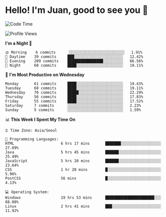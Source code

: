 # Hello! I'm Juan, good to see you 👋

<!--
**Y-k-Y/Y-k-Y** is a ✨ _special_ ✨ repository because its `README.md` (this file) appears on your GitHub profile.

Here are some ideas to get you started:

- 🔭 I’m currently working on ...
- 🌱 I’m currently learning ...
- 👯 I’m looking to collaborate on ...
- 🤔 I’m looking for help with ...
- 💬 Ask me about ...
- 📫 How to reach me: ...
- 😄 Pronouns: ...
- ⚡ Fun fact: ...
-->
<!--
![Profile views](https://gpvc.arturio.dev/Y-k-Y)

[![Omid Nikrah StackOverflow](https://github-readme-stackoverflow.vercel.app/?userID=9517076)](https://stackoverflow.com/users/9517076/i-have-10-fingers)
-->

<!--START_SECTION:waka-->
![Code Time](http://img.shields.io/badge/Code%20Time-0%20secs-blue)

![Profile Views](http://img.shields.io/badge/Profile%20Views-101-blue)

**I'm a Night 🦉** 

```text
🌞 Morning    6 commits      ░░░░░░░░░░░░░░░░░░░░░░░░░   1.91% 
🌆 Daytime    39 commits     ███░░░░░░░░░░░░░░░░░░░░░░   12.42% 
🌃 Evening    209 commits    ████████████████░░░░░░░░░   66.56% 
🌙 Night      60 commits     ████░░░░░░░░░░░░░░░░░░░░░   19.11%

```
📅 **I'm Most Productive on Wednesday** 

```text
Monday       61 commits     ████░░░░░░░░░░░░░░░░░░░░░   19.43% 
Tuesday      60 commits     ████░░░░░░░░░░░░░░░░░░░░░   19.11% 
Wednesday    70 commits     █████░░░░░░░░░░░░░░░░░░░░   22.29% 
Thursday     56 commits     ████░░░░░░░░░░░░░░░░░░░░░   17.83% 
Friday       55 commits     ████░░░░░░░░░░░░░░░░░░░░░   17.52% 
Saturday     7 commits      ░░░░░░░░░░░░░░░░░░░░░░░░░   2.23% 
Sunday       5 commits      ░░░░░░░░░░░░░░░░░░░░░░░░░   1.59%

```


📊 **This Week I Spent My Time On** 

```text
⌚︎ Time Zone: Asia/Seoul

💬 Programming Languages: 
HTML                     6 hrs 17 mins       ███████░░░░░░░░░░░░░░░░░░   27.89% 
Java                     5 hrs 45 mins       ██████░░░░░░░░░░░░░░░░░░░   25.49% 
JavaScript               5 hrs 20 mins       ██████░░░░░░░░░░░░░░░░░░░   23.64% 
CSS                      1 hr 20 mins        █░░░░░░░░░░░░░░░░░░░░░░░░   5.96% 
PostCSS                  56 mins             █░░░░░░░░░░░░░░░░░░░░░░░░   4.13%

💻 Operating System: 
Windows                  19 hrs 53 mins      ██████████████████████░░░   88.08% 
Linux                    2 hrs 41 mins       ███░░░░░░░░░░░░░░░░░░░░░░   11.92%

```


<!--END_SECTION:waka-->
